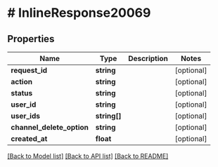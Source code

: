 # # InlineResponse20069

## Properties

Name | Type | Description | Notes
------------ | ------------- | ------------- | -------------
**request_id** | **string** |  | [optional]
**action** | **string** |  | [optional]
**status** | **string** |  | [optional]
**user_id** | **string** |  | [optional]
**user_ids** | **string[]** |  | [optional]
**channel_delete_option** | **string** |  | [optional]
**created_at** | **float** |  | [optional]

[[Back to Model list]](../../README.md#models) [[Back to API list]](../../README.md#endpoints) [[Back to README]](../../README.md)

